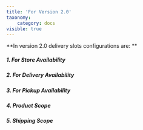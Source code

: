 ```yaml
---
title: 'For Version 2.0'
taxonomy:
    category: docs
visible: true
---
```


**In version 2.0 delivery slots configurations are:
**
##### 1. For Store Availability [](https://www.sellacious.com/learn/delivery%20slots/for-version-2-0/store-availability)
##### 2. For Delivery Availability [](https://www.sellacious.com/learn/delivery%20slots/for-version-2-0/delivery-availability)
##### 3. For Pickup Availability [](https://www.sellacious.com/learn/delivery%20slots/for-version-2-0/pickup-availability)
##### 4. Product Scope [](https://www.sellacious.com/learn/delivery%20slots/for-version-2-0/product-and-shipping-scope#product-scope)
##### 5. Shipping Scope [](https://www.sellacious.com/learn/delivery%20slots/for-version-2-0/product-and-shipping-scope#shipping-scope)

